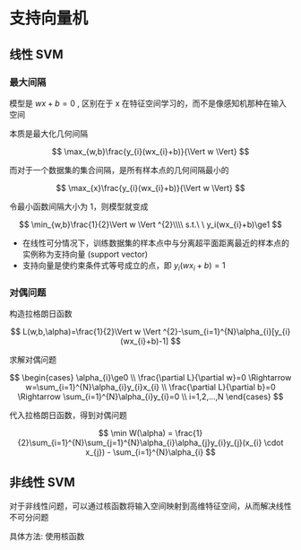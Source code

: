 # 支持向量机

## 线性 SVM

### 最大间隔

模型是 $wx+b=0$ ,  区别在于 x 在特征空间学习的，而不是像感知机那种在输入空间

本质是最大化几何间隔

$$
\max_{w,b}\frac{y_{i}(wx_{i}+b)}{\Vert w \Vert}
$$

而对于一个数据集的集合间隔，是所有样本点的几何间隔最小的

$$
\max_{x}\frac{y_{i}(wx_{i}+b)}{\Vert w \Vert}
$$

令最小函数间隔大小为 1，则模型就变成

$$
\min_{w,b}\frac{1}{2}\Vert w \Vert ^{2}\\\\
s.t.\ \ y_i(wx_{i}+b)\ge1
$$

- 在线性可分情况下，训练数据集的样本点中与分离超平面距离最近的样本点的实例称为支持向量 (support vector)
- 支持向量是使约束条件式等号成立的点，即 $y_i (wx_{i}+b)=1$

### 对偶问题

构造拉格朗日函数

$$
L(w,b,\alpha)=\frac{1}{2}\Vert w \Vert ^{2}-\sum_{i=1}^{N}\alpha_{i}[y_{i}(wx_{i}+b)-1]
$$

求解对偶问题

$$
\begin{cases}
\alpha_{i}\ge0 \\
\frac{\partial L}{\partial w}=0 \Rightarrow w=\sum_{i=1}^{N}\alpha_{i}y_{i}x_{i} \\
\frac{\partial L}{\partial b}=0 \Rightarrow \sum_{i=1}^{N}\alpha_{i}y_{i}=0 \\
i=1,2,...,N
\end{cases}
$$

代入拉格朗日函数，得到对偶问题

$$
\min W(\alpha) = \frac{1}{2}\sum_{i=1}^{N}\sum_{j=1}^{N}\alpha_{i}\alpha_{j}y_{i}y_{j}(x_{i} \cdot x_{j}) - \sum_{i=1}^{N}\alpha_{i}
$$

## 非线性 SVM

对于非线性问题，可以通过核函数将输入空间映射到高维特征空间，从而解决线性不可分问题

具体方法: 使用核函数
